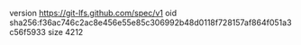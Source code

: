 version https://git-lfs.github.com/spec/v1
oid sha256:f36ac746c2ac8e456e55e85c306992b48d0118f728157af864f051a3c56f5933
size 4212
